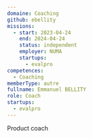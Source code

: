 ```yaml
---
domaine: Coaching
github: ebellity
missions:
  - start: 2023-04-24
    end: 2024-04-24
    status: independent
    employer: NUMA
    startups:
      - evalpro
competences:
  - Coaching
memberType: autre
fullname: Emmanuel BELLITY
role: Coach
startups:
  - evalpro
---
```

Product coach